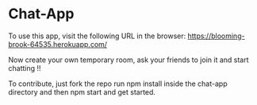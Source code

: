 # Chat-App

To use this app, visit the following URL in the browser:
https://blooming-brook-64535.herokuapp.com/

Now create your own temporary room, ask your friends to join it and start chatting !!

To contribute, just fork the repo run npm install inside the chat-app directory and then npm start and get started.
